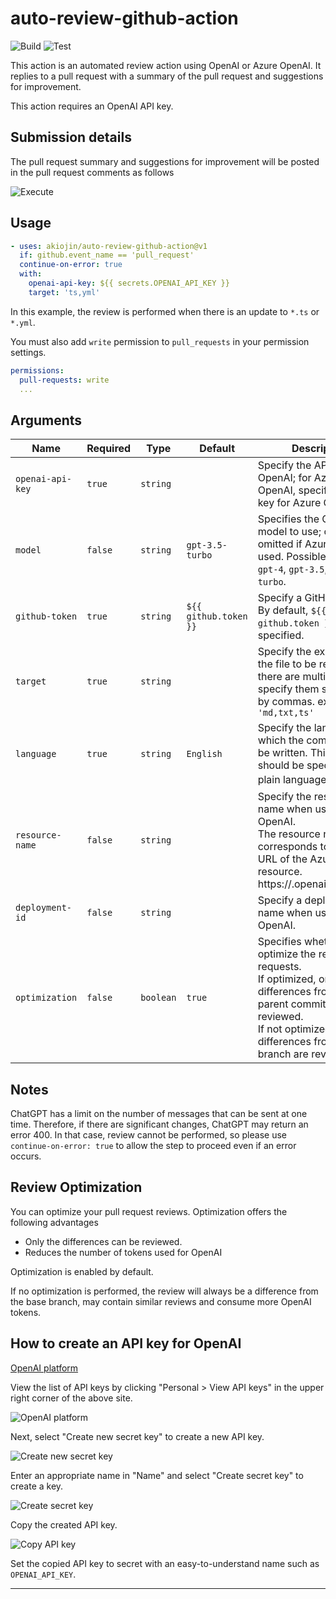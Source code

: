# auto-review-github-action

![Build][0] ![Test][1]

This action is an automated review action using OpenAI or Azure OpenAI.
It replies to a pull request with a summary of the pull request and suggestions for improvement.

This action requires an OpenAI API key.

## Submission details

The pull request summary and suggestions for improvement will be posted in the pull request comments as follows

![Execute](ss5.png)

## Usage

```yml
- uses: akiojin/auto-review-github-action@v1
  if: github.event_name == 'pull_request'
  continue-on-error: true
  with:
    openai-api-key: ${{ secrets.OPENAI_API_KEY }}
    target: 'ts,yml'
```

In this example, the review is performed when there is an update to `*.ts` or `*.yml`.

You must also add `write` permission to `pull_requests` in your permission settings.

```yml
permissions:
  pull-requests: write
  ...
```

## Arguments

| Name               | Required | Type      | Default                                     | Description                                                                                                                                                                                                   |
| ------------------ | -------- | --------- | ------------------------------------------- | ------------------------------------------------------------------------------------------------------------------------------------------------------------------------------------------------------------- |
| `openai-api-key`   | `true`   | `string`  |                                             | Specify the API key for OpenAI; for Azure OpenAI, specify the API key for Azure OpenAI.                                                                                                                       |
| `model`            | `false`  | `string`  | `gpt-3.5-turbo`                             | Specifies the ChatGPT model to use; can be omitted if Azure OpenAI is used. Possible values are: `gpt-4`, `gpt-3.5`, `gpt-3.5-turbo`.                                                                         |
| `github-token`     | `true`   | `string`  | `${{ github.token }}`                       | Specify a GitHub token. By default, `${{ github.token }}` is specified.                                                                                                                                       |
| `target`           | `true`   | `string`  |                                             | Specify the extension of the file to be reviewed. If there are multiple files, specify them separated by commas. ex) `'md,txt,ts'`                                                                            |
| `language`         | `true`   | `string`  | `English`                                   | Specify the language in which the comments will be written. This value should be specified in plain language. ex) 日本語                                                                                         |
| `resource-name`    | `false`  | `string`  |                                             | Specify the resource name when using Azure OpenAI.<br>The resource name corresponds to the <resource name> in the URL of the Azure OpenAI resource.<br>https://<resource name>.openai.azure.com/              |
| `deployment-id`    | `false`  | `string`  |                                             | Specify a deployment name when using Azure OpenAI.                                                                                                                                                            |
| `optimization`     | `false`  | `boolean` | `true`                                      | Specifies whether to optimize the review of pull requests.<br>If optimized, only the differences from the parent commit are reviewed.<br>If not optimized, all differences from the base branch are reviewed. |

## Notes

ChatGPT has a limit on the number of messages that can be sent at one time.
Therefore, if there are significant changes, ChatGPT may return an error 400.
In that case, review cannot be performed, so please use `continue-on-error: true` to allow the step to proceed even if an error occurs.

## Review Optimization

You can optimize your pull request reviews.
Optimization offers the following advantages

- Only the differences can be reviewed.
- Reduces the number of tokens used for OpenAI

Optimization is enabled by default.

If no optimization is performed, the review will always be a difference from the base branch,
may contain similar reviews and consume more OpenAI tokens.

## How to create an API key for OpenAI

[OpenAI platform](https://platform.openai.com/)

View the list of API keys by clicking "Personal > View API keys" in the upper right corner of the above site.

![OpenAI platform](ss1.png)

Next, select "Create new secret key" to create a new API key.

![Create new secret key](ss2.png)

Enter an appropriate name in "Name" and select "Create secret key" to create a key.

![Create secret key](ss3.png)

Copy the created API key.

![Copy API key](ss4.png)

Set the copied API key to secret with an easy-to-understand name such as `OPENAI_API_KEY`.

----

[0]: https://github.com/akiojin/auto-review-github-action/actions/workflows/Build.yml/badge.svg
[1]: https://github.com/akiojin/auto-review-github-action/actions/workflows/PR.yml/badge.svg
